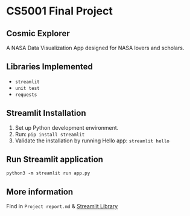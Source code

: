 # CS5001 Final Project
## Cosmic Explorer 
A NASA Data Visualization App designed for NASA lovers and scholars.

## Libraries Implemented
- `streamlit`
- `unit test`
- `requests`

## Streamlit Installation
1. Set up Python development environment.
2. Run:
   `pip install streamlit`
3. Validate the installation by running Hello app:
   `streamlit hello`

## Run Streamlit application
`python3 -m streamlit run app.py`

## More information
Find in `Project report.md` & 
[Streamlit Library](https://docs.streamlit.io/library/api-reference)
